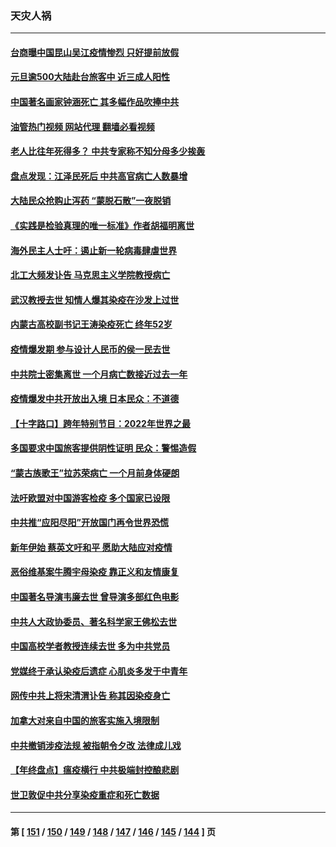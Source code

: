 ### 天灾人祸
---
#### [台商曝中国昆山吴江疫情惨烈 只好提前放假](../../pages/ncid280/n13897908.md?01030045) 
#### [元旦逾500大陆赴台旅客中 近三成人阳性](../../pages/ncid280/n13897881.md?01030045) 
#### [中国著名画家钟涵死亡 其多幅作品吹捧中共](../../pages/ncid280/n13897847.md?01030045) 
#### [油管热门视频 网站代理 翻墙必看视频](http://138.2.39.72:81/youtube.html?epic-marker?01030045)
#### [老人比往年死得多？ 中共专家称不知分母多少挨轰](../../pages/ncid280/n13897749.md?01030045) 
#### [盘点发现：江泽民死后 中共高官病亡人数暴增](../../pages/ncid280/n13897373.md?01030045) 
#### [大陆民众抢购止泻药 “蒙脱石散”一夜脱销](../../pages/ncid280/n13897754.md?01030045) 
#### [《实践是检验真理的唯一标准》作者胡福明离世](../../pages/ncid280/n13897546.md?01030045) 
#### [海外民主人士吁：遏止新一轮病毒肆虐世界](../../pages/ncid280/n13897720.md?01030045) 
#### [北工大频发讣告 马克思主义学院教授病亡](../../pages/ncid280/n13897435.md?01030045) 
#### [武汉教授去世 知情人爆其染疫在沙发上过世](../../pages/ncid280/n13897485.md?01030045) 
#### [内蒙古高校副书记王涛染疫死亡 终年52岁](../../pages/ncid280/n13897455.md?01030045) 
#### [疫情爆发期 参与设计人民币的侯一民去世](../../pages/ncid280/n13897453.md?01030045) 
#### [中共院士密集离世 一个月病亡数接近过去一年](../../pages/ncid280/n13897393.md?01030045) 
#### [疫情爆发中共开放出入境 日本民众：不道德](../../pages/ncid280/n13897396.md?01030045) 
#### [【十字路口】跨年特别节目：2022年世界之最](../../pages/ncid280/n13897103.md?01030045) 
#### [多国要求中国旅客提供阴性证明 民众：警惕造假](../../pages/ncid280/n13897315.md?01030045) 
#### [“蒙古族歌王”拉苏荣病亡 一个月前身体硬朗](../../pages/ncid280/n13897308.md?01030045) 
#### [法吁欧盟对中国游客检疫 多个国家已设限](../../pages/ncid280/n13897260.md?01030045) 
#### [中共推“应阳尽阳”开放国门再令世界恐慌](../../pages/ncid280/n13897268.md?01030045) 
#### [新年伊始 蔡英文吁和平 愿助大陆应对疫情](../../pages/ncid280/n13897204.md?01030045) 
#### [恶俗维基案牛腾宇母染疫 靠正义和友情康复](../../pages/ncid280/n13897058.md?01030045) 
#### [中国著名导演韦廉去世 曾导演多部红色电影](../../pages/ncid280/n13897077.md?01030045) 
#### [中共人大政协委员、著名科学家王佛松去世](../../pages/ncid280/n13896849.md?01030045) 
#### [中国高校学者教授连续去世 多为中共党员](../../pages/ncid280/n13896791.md?01030045) 
#### [党媒终于承认染疫后遗症 心肌炎多发于中青年](../../pages/ncid280/n13896498.md?01030045) 
#### [网传中共上将宋清渭讣告 称其因染疫身亡](../../pages/ncid280/n13896676.md?01030045) 
#### [加拿大对来自中国的旅客实施入境限制](../../pages/ncid280/n13896654.md?01030045) 
#### [中共撤销涉疫法规 被指朝令夕改 法律成儿戏](../../pages/ncid280/n13896578.md?01030045) 
#### [【年终盘点】瘟疫横行 中共极端封控酿悲剧](../../pages/ncid280/n13896504.md?01030045) 
#### [世卫敦促中共分享染疫重症和死亡数据](../../pages/ncid280/n13896494.md?01030045) 

---
#### 第 [ [151](./151.md?01030045) / [150](./150.md?01030045) / [149](./149.md?01030045) / [148](./148.md?01030045) / [147](./147.md?01030045) / [146](./146.md?01030045) / [145](./145.md?01030045) / [144](./144.md?01030045) ] 页
